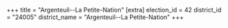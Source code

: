 +++
title = "Argenteuil--La Petite-Nation"
[extra]
election_id = 42
district_id = "24005"
district_name = "Argenteuil--La Petite-Nation"
+++
